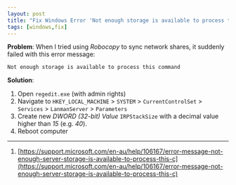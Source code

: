 ```yaml
---
layout: post
title: "Fix Windows Error 'Not enough storage is available to process this command'"
tags: [windows,fix]
---
```


**Problem**: When I tried using *Robocopy* to sync network shares, it suddenly failed with this error message:
```
Not enough storage is available to process this command
```


**Solution**:
1. Open `regedit.exe` (with admin rights)
2. Navigate to `HKEY_LOCAL_MACHINE` > `SYSTEM` > `CurrentControlSet` > `Services` > `LanmanServer` > `Parameters`
3. Create new *DWORD (32-bit) Value* `IRPStackSize` with a decimal value higher than *15* (e.g. *40*).
4. Reboot computer

---
1. [https://support.microsoft.com/en-au/help/106167/error-message-not-enough-server-storage-is-available-to-process-this-c](https://support.microsoft.com/en-au/help/106167/error-message-not-enough-server-storage-is-available-to-process-this-c)

